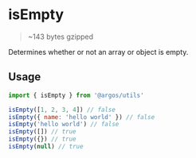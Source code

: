 # isEmpty

> ~143 bytes gzipped

Determines whether or not an array or object is empty.

## Usage

```jsx
import { isEmpty } from '@argos/utils'

isEmpty([1, 2, 3, 4]) // false
isEmpty({ name: 'hello world' }) // false
isEmpty('hello world') // false
isEmpty([]) // true
isEmpty({}) // true
isEmpty(null) // true
```
